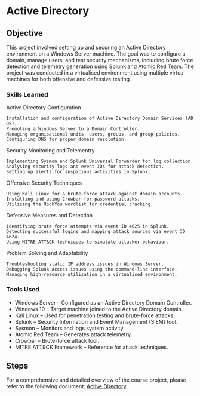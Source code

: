 # Active Directory

## Objective
This project involved setting up and securing an Active Directory environment on a Windows Server machine. The goal was to configure a domain, manage users, and test security mechanisms, including brute force detection and telemetry generation using Splunk and Atomic Red Team. The project was conducted in a virtualised environment using multiple virtual machines for both offensive and defensive testing.

### Skills Learned
Active Directory Configuration

    Installation and configuration of Active Directory Domain Services (AD DS).
    Promoting a Windows Server to a Domain Controller.
    Managing organisational units, users, groups, and group policies.
    Configuring DNS for proper domain resolution.

Security Monitoring and Telementry

    Implementing Sysmon and Splunk Universal Forwarder for log collection.
    Analysing security logs and event IDs for attack detection.
    Setting up alerts for suspicious activities in Splunk.

Offensive Security Techniques

    Using Kali Linux for a brute-force attack against domain accounts.
    Installing and using Crowbar for password attacks.
    Utilising the RockYou wordlist for credential cracking.


Defensive Measures and Detection

    Identifying brute force attempts via event ID 4625 in Splunk.
    Detecting successful logins and mapping attack sources via event ID 4624.
    Using MITRE ATT&CK techniques to simulate attacker behaviour.

Problem Solving and Adaptability

    Troubleshooting static IP address issues in Windows Server.
    Debugging Splunk access issues using the command-line interface.
    Managing high-resource utilisation in a virtualised environment.


### Tools Used
- Windows Server – Configured as an Active Directory Domain Controller.  
- Windows 10 – Target machine joined to the Active Directory domain.  
- Kali Linux – Used for penetration testing and brute-force attacks.  
- Splunk – Security Information and Event Management (SIEM) tool.  
- Sysmon – Monitors and logs system activity.  
- Atomic Red Team – Generates attack telemetry.  
- Crowbar – Brute-force attack tool.  
- MITRE ATT&CK Framework – Reference for attack techniques.  


## Steps

For a comprehensive and detailed overview of the course project, please refer to the following document:
[Active Directory](https://github.com/A7HXF/Active-Directory/blob/main/Active%20Directory%20Project.pdf)
